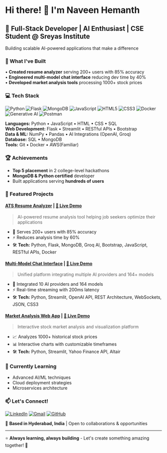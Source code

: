 # Hi there! 👋 I'm Naveen Hemanth

## 🚀 Full-Stack Developer | AI Enthusiast | CSE Student @ Sreyas Institute

Building scalable AI-powered applications that make a difference

### 🎯 What I've Built
• **Created resume analyzer** serving 200+ users with 85% accuracy  
• **Engineered multi-model chat interface** reducing dev time by 40%  
• **Developed market analysis tools** processing 1000+ stock prices  

### 💻 Tech Stack
![Python](https://img.shields.io/badge/-Python-3776AB?style=flat-square&logo=Python&logoColor=white)
![Flask](https://img.shields.io/badge/-Flask-000000?style=flat-square&logo=Flask&logoColor=white)
![MongoDB](https://img.shields.io/badge/-MongoDB-47A248?style=flat-square&logo=MongoDB&logoColor=white)
![JavaScript](https://img.shields.io/badge/-JavaScript-F7DF1E?style=flat-square&logo=JavaScript&logoColor=black)
![HTML5](https://img.shields.io/badge/-HTML5-E34F26?style=flat-square&logo=HTML5&logoColor=white)
![CSS3](https://img.shields.io/badge/-CSS3-1572B6?style=flat-square&logo=CSS3&logoColor=white)
![Docker](https://img.shields.io/badge/-Docker-2496ED?style=flat-square&logo=Docker&logoColor=white)
![Generative AI](https://img.shields.io/badge/-Generative%20AI-FF6B6B?style=flat-square&logo=OpenAI&logoColor=white)
![Postman](https://img.shields.io/badge/-Postman-FF6C37?style=flat-square&logo=Postman&logoColor=white)

**Languages:** Python • JavaScript • HTML • CSS • SQL  
**Web Development:** Flask • Streamlit • RESTful APIs • Bootstrap  
**Data & ML:** NumPy • Pandas • AI Integrations (OpenAI, Groq)  
**Database:** SQL • MongoDB  
**Tools:** Git • Docker • AWS(Familiar)

### 🏆 Achievements
- **Top 5 placement** in 2 college-level hackathons
- **MongoDB & Python certified** developer
- Built applications serving **hundreds of users**

### 🚀 Featured Projects

#### [ATS Resume Analyzer](https://github.com/hemanth090/ats-resume-analyzer) | [🔗 Live Demo](https://ats-v3.onrender.com/)
> AI-powered resume analysis tool helping job seekers optimize their applications
- 🎯 Serves 200+ users with 85% accuracy
- ⚡ Reduces analysis time by 60%
- 🛠️ **Tech:** Python, Flask, MongoDB, Groq AI, Bootstrap, JavaScript, RESTful APIs, Docker

#### [Multi-Model Chat Interface](https://github.com/hemanth090/multi-model-chat) | [🔗 Live Demo](https://hem-mini-openrouter.streamlit.app/)
> Unified platform integrating multiple AI providers and 164+ models
- 🤖 Integrated 10 AI providers and 164 models
- ⚡ Real-time streaming with 200ms latency
- 🛠️ **Tech:** Python, Streamlit, OpenAI API, REST Architecture, WebSockets, JSON, CSS3

#### [Market Analysis Web App](https://github.com/hemanth090/market-analysis) | [🔗 Live Demo](https://marketanalysis.streamlit.app/)
> Interactive stock market analysis and visualization platform
- 📈 Analyzes 1000+ historical stock prices
- 📊 Interactive charts with customizable timeframes
- 🛠️ **Tech:** Python, Streamlit, Yahoo Finance API, Altair


### 🌱 Currently Learning
- Advanced AI/ML techniques
- Cloud deployment strategies
- Microservices architecture

### 📫 Let's Connect!
[![LinkedIn](https://img.shields.io/badge/-LinkedIn-0077B5?style=flat-square&logo=LinkedIn&logoColor=white)](https://linkedin.com/in/hemanthkokkonda)
[![Gmail](https://img.shields.io/badge/-Gmail-D14836?style=flat-square&logo=Gmail&logoColor=white)](mailto:naveenhemanth4@gmail.com)
[![GitHub](https://img.shields.io/badge/-GitHub-181717?style=flat-square&logo=GitHub&logoColor=white)](https://github.com/hemanth090)

📍 **Based in Hyderabad, India** | Open to collaborations & opportunities

---

⭐ **Always learning, always building** - Let's create something amazing together! 🚀
